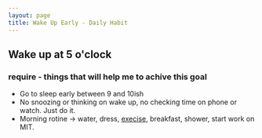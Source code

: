 ```yaml
---
layout: page
title: Wake Up Early - Daily Habit
---
```


## Wake up at 5 o'clock

### require - things that will help me to achive this goal

* Go to sleep early between 9 and 10ish
* No snoozing or thinking on wake up, no checking time on phone or watch. Just do it.
* Morning rotine -> water, dress, [execise](../simple-and-sinister/), breakfast, shower, start work on MIT.



